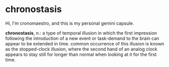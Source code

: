 # chronostasis

Hi, I'm cronomaestro, and this is my personal gemini capsule.

**chronostasis**, n.: a type of temporal illusion in which the first impression following the introduction of a new event or task-demand to the brain can appear to be extended in time. common occurrence of this illusion is known as the stopped-clock illusion, where the second hand of an analog clock appears to stay still for longer than normal when looking at it for the first time.
